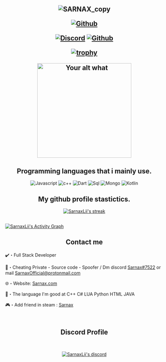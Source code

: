 <h2 align="center">

  
<p align="center">
  
  ![SARNAX_copy](https://user-images.githubusercontent.com/94861415/163727117-25549b74-257d-4203-bac6-6618db83b52f.png)





<p align="center">
  <a href="https://sarnaxlii.github.io/sarnax.github.io/">
   <img alt="Github" src="https://img.shields.io/badge/SARNAX.COM-WEBSITE-red"></a> 
  


  
</p>
<p align="center">
    <a href="https://discord.com/users/943374631644045363">
   <img alt="Discord" src="https://img.shields.io/badge/Discord-Sarnax%237522-7289DA?style=for-the-badge&logo=discord&logoColor=7289DA&logoWidth=10&labelColor=000'"></a>  
  <a href="https://github.com/SarnaxLii">
   <img alt="Github" src="https://img.shields.io/github/followers/SarnaxLii?color=7289DA&logo=github&label=Followers&style=for-the-badge&logoWidth=10&labelColor=000'"></a>   
  
  
[![trophy](https://github-profile-trophy.vercel.app/?username=ryo-ma&row=2&column=8&theme=dark_lover)](https://github.com/ryo-ma/github-profile-trophy)

  

  
</p>
<p align="center">
<img src="https://readme-spotify-status-liart.vercel.app/api/run-spotify-status" alt="Your alt what" width="300" align/>
</p>


<h2 align="center">Programming languages that i mainly use.</h2>
<p align="center">
  <img alt="Javascript" src="https://img.shields.io/badge/-JavaScript-090909?style=for-the-badge&logo=JavaScript&logoColor=E9D54D"></a> 
  <img alt="c++" src="https://img.shields.io/badge/-C++-090909?style=for-the-badge&logo=C%2b%2b&logoColor=6296CC"></a> 
  <img alt="Dart" src="https://img.shields.io/badge/-Dart-090909?style=for-the-badge&logo=dart&logoColor=097CDB"></a>    
  <img alt="Sql" src="https://img.shields.io/badge/-Sql-090909?style=for-the-badge&logo=mysql&logoColor=00648B"></a> 
  <img alt="Mongo" src="https://img.shields.io/badge/-MongoDB-090909?style=for-the-badge&logo=MongoDB&logoColor=00648B"></a> 
  <img alt="Kotlin" src="https://img.shields.io/badge/-Kotlin-090909?style=for-the-badge&logo=Kotlin&logoColor=00648B"></a> 
</p>



<h2 align="center">My github profile stastictics.</h2>

<p align="center">
    <a href="https://github.com/SarnaxLii">
        <img title="SarnaxLii stats" alt="SarnaxLii's streak" src="https://github-readme-streak-stats.herokuapp.com/?user=SarnaxLii&theme=dark&hide_border=true&stroke=f53b3b"/>
    </a>
</p><br>
<a href="https://github.com/SarnaxLii"><img alt="SarnaxLii's Activity Graph" src="https://activity-graph.herokuapp.com/graph?username=SarnaxLii&bg_color=0D1117&color=eca15b&line=eca15b&point=FFFFFF&hide_border=true" /></a>
  

<h2 align="center">Contact me</h2>

✔️・Full Stack Developer

📩・Cheating Private - Source code - Spoofer / Dm discord [Sarnax#7522](https://discord.com/users/943374631644045363) or mail SarnaxOfficial@protonmail.com

🌐・Website: [Sarnax.com](https://sarnaxlii.github.io/sarnax.github.io/)

📮・The language I'm good at C++  C#  LUA  Python  HTML JAVA 

🎮・Add friend in steam : [Sarnax](https://steamcommunity.com/id/sarnaxOfficial/)

</pre><br>




<h2 align="center">Discord Profile</h2><br>
  <p align="center">
    <a href="https://discord.gg/sFUeS3E6Sz">
        <img title="Sarnax discord" alt="SarnaxLii's discord" src="https://discord.c99.nl/widget/theme-3/943374631644045363.png"/>
    </a>
</p>

<!--
**SarnaxLii/SarnaxLii** is a ✨ _special_ ✨ repository because its `README.md` (this file) appears on your GitHub profile. Hello

..


..44
